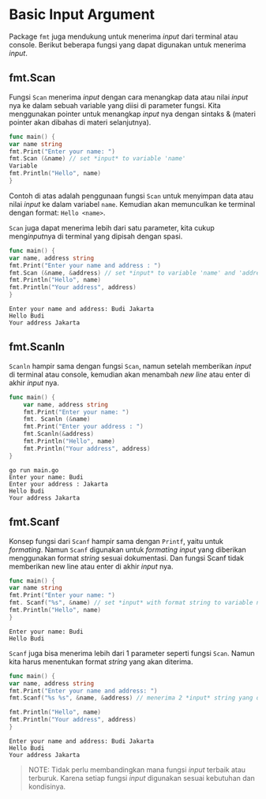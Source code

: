 # Basic Input Argument  

Package `fmt` juga mendukung untuk menerima *input* dari terminal atau console. Berikut beberapa fungsi yang dapat digunakan untuk menerima *input*.  

## fmt.Scan  
Fungsi `Scan` menerima *input* dengan cara menangkap data atau nilai *input* nya ke dalam sebuah variable yang diisi di parameter fungsi. Kita menggunakan pointer untuk menangkap *input* nya dengan sintaks & (materi pointer akan dibahas di materi selanjutnya).  
```go 
func main() {  
var name string  
fmt.Print("Enter your name: ")  
fmt.Scan (&name) // set *input* to variable 'name'  
Variable  
fmt.Println("Hello", name)  
}  
```

Contoh di atas adalah penggunaan fungsi `Scan` untuk menyimpan data atau nilai *input* ke dalam variabel `name`. Kemudian akan memunculkan ke terminal dengan format: `Hello <name>`.  

`Scan` juga dapat menerima lebih dari satu parameter, kita cukup meng*input*nya di terminal yang dipisah dengan spasi.  

```go
func main() {  
var name, address string  
fmt.Print("Enter your name and address : ")  
fmt.Scan (&name, &address) // set *input* to variable 'name' and 'address'  
fmt.Println("Hello", name)  
fmt.Println("Your address", address)  
} 
```

```output
Enter your name and address: Budi Jakarta 
Hello Budi  
Your address Jakarta  
```

## fmt.Scanln  
`Scanln` hampir sama dengan fungsi `Scan`, namun setelah memberikan *input* di terminal atau console, kemudian akan menambah *new line* atau enter di akhir *input* nya.  

```go
func main() {  
	var name, address string  
	fmt.Print("Enter your name: ")  
	fmt. Scanln (&name)  
	fmt.Print("Enter your address : ")  
	fmt.Scanln(&address)  
	fmt.Println("Hello", name)  
	fmt.Println("Your address", address) 
}  
```
```output
go run main.go  
Enter your name: Budi  
Enter your address : Jakarta  
Hello Budi  
Your address Jakarta  
```

## fmt.Scanf  
Konsep fungsi dari `Scanf` hampir sama dengan `Printf`, yaitu untuk *formating*. Namun `Scanf` digunakan untuk *formating* *input* yang diberikan menggunakan format *string* sesuai dokumentasi. Dan fungsi Scanf tidak memberikan new line atau enter di akhir *input* nya.  

```go
func main() {  
var name string  
fmt.Print("Enter your name: ")  
fmt. Scanf("%s", &name) // set *input* with format string to variable name  
fmt.Println("Hello", name)  
}  
```
```output
Enter your name: Budi  
Hello Budi  
```

`Scanf` juga bisa menerima lebih dari 1 parameter seperti fungsi `Scan`. Namun kita harus menentukan format *string* yang akan diterima.  
```go
func main() {  
var name, address string  
fmt.Print("Enter your name and address: ")  
fmt.Scanf("%s %s", &name, &address) // menerima 2 *input* string yang dipisahkan oleh spasi, yang per 

fmt.Println("Hello", name)  
fmt.Println("Your address", address)  
}
```
```output
Enter your name and address: Budi Jakarta  
Hello Budi  
Your address Jakarta  
```
>NOTE: Tidak perlu membandingkan mana fungsi *input* terbaik atau terburuk. Karena setiap fungsi *input* digunakan sesuai kebutuhan dan kondisinya.
